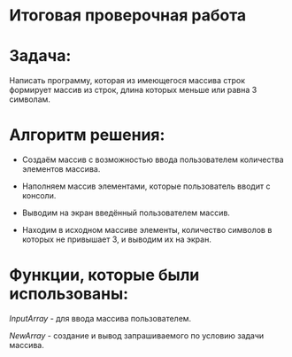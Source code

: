 # Итоговая проверочная работа

# Задача:
Написать программу, которая из имеющегося массива строк формирует массив из строк, длина которых меньше или равна 3 символам.

# Алгоритм решения:

* Создаём массив с возможностью ввода пользователем количества элементов массива.

* Наполняем массив элементами, которые пользователь вводит с консоли.

* Выводим на экран введённый пользователем массив.

* Находим в исходном массиве элементы, количество символов в которых не привышает 3, и выводим их на экран.

# Функции, которые были использованы:

*InputArray* - для ввода массива пользователем.

*NewArray* - создание и вывод запрашиваемого по условию задачи массива.